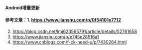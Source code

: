 #### Android增量更新

#### 参考文章：1. https://www.jianshu.com/p/0f54101e7712
2. https://blog.csdn.net/lmj623565791/article/details/52761658
3. https://www.jianshu.com/p/e745e28516a1
4. https://www.cnblogs.com/f-ck-need-u/p/7430264.html